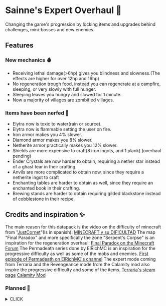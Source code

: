 # Sainne's Expert Overhaul 👿
Changing the game's progression by locking items and upgrades behind challenges, mini-bosses and new enemies.
## Features
### New mechanics 🩸
- Receiving lethal damage(>6hp) gives you blindness and slowness.(The effects are higher for over 12hp and 16hp)
- No regeneration trough food, instead you can regenerate at a campfire, sleeping, or very slowly with full hunger.
- Sleeping leaves you hungry and slowed for 1 minute.
- Now a majority of villages are zombified villages.
### Items have been nerfed 🔨
- Elytra now is toxic to water(rain or source).
- Elytra now is flammable setting the user on fire.
- Iron armor makes you 4% slower.
- Diamond armor makes you 8% slower.
- Netherite armor practically makes you 12% slower.
- Shields are more expensive to craft(8 iron ingots, and 1 plank).(overhaul pending)
- Ender Crystals are now harder to obtain, requiring a nether star instead of a ghast tear in their crafting.
- Anvils are more complicated to obtain now, since they require a netherite ingot to craft
- Enchanting tables are harder to obtain as well, since they require an enchanted book in their crafting.
- Brewing stands are harder to obtain requiring gilded blackstone instead of cobblestone in their recipe.
## Credits and inspiration ✨
The main reason for this datapack is the video on the difficulty of minecraft from "[JustCornet](https://www.youtube.com/@JustCornet)"(Is in spanish):
[MINECRAFT y su DIFICULTAD](https://www.youtube.com/watch?v=rtCZl-_GAq0)
The map "Final Paradox" and more specifically the zone "Serpent's Corpse" is an inspiration for the regeneration overhaul:
[Final Paradox on the Minecraft Forum](https://www.minecraftforum.net/forums/mapping-and-modding-java-edition/maps/3166897-ctm-final-paradox-map-release-english-espanol-1)
The Permadeath series done by ElRichMC is an inspiration for the progressive difficulty as well as some of the mobs and enemies.
[First episode of Permadeath on ElRichMC's channel](https://www.youtube.com/watch?v=aZSX5ik0Z6o)
The expert mode coming from Terraria and the Revengeance mode from the Calamity mod also inspire the progressive difficulty and some of the items.
[Terraria's steam page](https://store.steampowered.com/app/105600/Terraria/)
[Calamity Mod](https://steamcommunity.com/sharedfiles/filedetails/?id=2824688072)
### Planned 🧠
<details>
  <summary>CLICK</summary>

  - Netherite ingot/upgrade behind mini-boss of the nether.
  - Elytra behind mini-boss of the end
  - Shulker changed to be way more dangerous
  - Upon obtaining iron armor, zombies can have a dashing variant
  ###### Special weather
  - Acid rain (receive constant wither damage while under rain)
  - Windy (New mobs spawn related to phantoms)
  - Blood Moon (New mobs spawn related to mutated mobs)
  - Eclipse (New mobs spawn related to spookier mobs)
  ###### Progressive difficulty behind advancements 🔒
Mobs get harder with each advancement accomplished from the datapack, it still keeps the openess of the base game by making these advancements non linear, as such the player has option of what to unlock when progressing.
  </details>